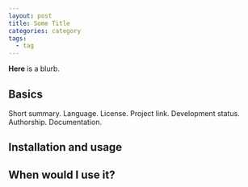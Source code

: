 ```yaml
---
layout: post
title: Some Title
categories: category
tags:
  - tag
---
```


**Here** is a blurb.

## Basics

Short summary. Language. License. Project link. Development status. Authorship.
Documentation.

## Installation and usage

## When would I use it?
